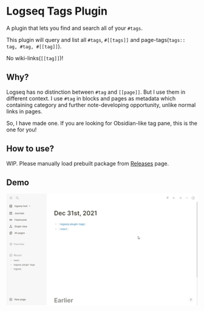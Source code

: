 # Logseq Tags Plugin

A plugin that lets you find and search all of your `#tags`.

This plugin will query and list all `#tags`, `#[[tags]]` and page-tags(`tags:: tag, #tag, #[[tag]]`).

No wiki-links(`[[tag]]`)!

## Why?
Logseq has no distinction between `#tag` and `[[page]]`. But I use them in different context. I use `#tag` in blocks and pages as metadata which containing category and further note-developing opportunity, unlike normal links in pages.

So, I have made one. If you are looking for Obsidian-like tag pane, this is the one for you!

## How to use?
WIP. Please manually load prebuilt package from [Releases](https://github.com/gidongkwon/logseq-plugin-tags/releases) page.

## Demo
![demo](demo.gif)